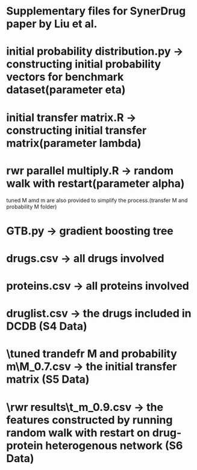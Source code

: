 # Supplementary files for SynerDrug paper by Liu et al.
# initial probability distribution.py -> constructing initial probability vectors for benchmark dataset(parameter eta)
# initial transfer matrix.R -> constructing initial transfer matrix(parameter lambda)
# rwr parallel multiply.R -> random walk with restart(parameter alpha) 
  tuned M amd m are also provided to simplify the process.(transfer M and probability M folder)
# GTB.py -> gradient boosting tree 
# drugs.csv -> all drugs involved
# proteins.csv -> all proteins involved 
# druglist.csv -> the drugs included in DCDB (S4 Data)
# \tuned trandefr M and probability m\M_0.7.csv -> the initial transfer matrix (S5 Data)
# \rwr results\t_m_0.9.csv -> the features constructed by running random walk with restart on drug-protein heterogenous network (S6 Data)
